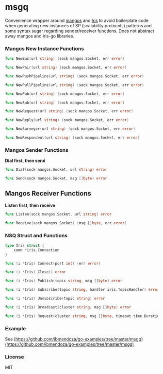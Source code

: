 # msgq
Convenience wrapper around [mangos](http://github.com/gdamore/mangos) and [Iris](https://github.com/project-iris/iris) to avoid boilerplate code when generating 
new instances of SP (scalability protocols) patterns and some syntax sugar regarding sender/receiver functions. 
Does not abstract away mangos and iris-go libraries.


### Mangos New Instance Functions

```go
func NewBus(url string) (sock mangos.Socket, err error)
```

```go
func NewPair(url string) (sock mangos.Socket, err error)
```

```go
func NewPushPipeline(url string) (sock mangos.Socket, err error)
```

```go
func NewPullPipeline(url string) (sock mangos.Socket, err error)
```

```go
func NewPub(url string) (sock mangos.Socket, err error)
```

```go
func NewSub(url string) (sock mangos.Socket, err error)
```

```go
func NewRequest(url string) (sock mangos.Socket, err error)
```

```go
func NewReply(url string) (sock mangos.Socket, err error)
```

```go
func NewSurveyor(url string) (sock mangos.Socket, err error)
```

```go
func NewRespondent(url string) (sock mangos.Socket, err error)
```

### Mangos Sender Functions

**Dial first, then send**

```go
func Dial(sock mangos.Socket, url string) error
```

```go
func Send(sock mangos.Socket, msg []byte) error
```

## Mangos Receiver Functions

**Listen first, then receive**

```go
func Listen(sock mangos.Socket, url string) error
```

```go
func Receive(sock mangos.Socket) (msg []byte, err error)
```

### NSQ Struct and Functions

```go
type Iris struct {
	conn *iris.Connection
}
```

```go
func (i *Iris) Connect(port int) (err error) 
```
```go
func (i *Iris) Close() error 
```
```go
func (i *Iris) Publish(topic string, msg []byte) error 
```

```go
func (i *Iris) Subscribe(topic string, handler iris.TopicHandler) error 
```

```go
func (i *Iris) Unsubscribe(topic string) error 
```

```go
func (i *Iris) Broadcast(cluster string, msg []byte) error 
```

```go
func (i *Iris) Request(cluster string, msg []byte, timeout time.Duration) ([]byte, error) 
```

### Example

See [https://github.com/ibmendoza/go-examples/tree/master/msgq](https://github.com/ibmendoza/go-examples/tree/master/msgq)

### License

MIT
